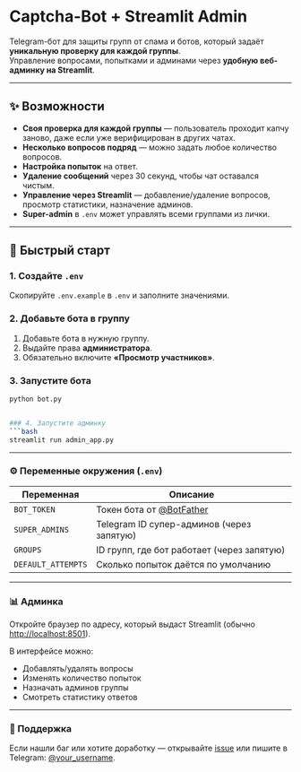 
# Captcha-Bot + Streamlit Admin

Telegram-бот для защиты групп от спама и ботов, который задаёт **уникальную проверку для каждой группы**.  
Управление вопросами, попытками и админами через **удобную веб-админку на Streamlit**.

---

## ✨ Возможности

- **Своя проверка для каждой группы** — пользователь проходит капчу заново, даже если уже верифицирован в других чатах.  
- **Несколько вопросов подряд** — можно задать любое количество вопросов.  
- **Настройка попыток** на ответ.  
- **Удаление сообщений** через 30 секунд, чтобы чат оставался чистым.  
- **Управление через Streamlit** — добавление/удаление вопросов, просмотр статистики, назначение админов.  
- **Super-admin** в `.env` может управлять всеми группами из лички.

---

## 🚀 Быстрый старт

### 1. Создайте `.env`
Скопируйте `.env.example` в `.env` и заполните значениями.

### 2. Добавьте бота в группу
1. Добавьте бота в нужную группу.
2. Выдайте права **администратора**.
3. Обязательно включите **«Просмотр участников»**.

### 3. Запустите бота
```bash
python bot.py


### 4. Запустите админку
```bash
streamlit run admin_app.py
```

---

### ⚙️ Переменные окружения (`.env`)

| Переменная         | Описание                                          |
|--------------------|---------------------------------------------------|
| `BOT_TOKEN`        | Токен бота от [@BotFather](https://t.me/BotFather) |
| `SUPER_ADMINS`     | Telegram ID супер-админов (через запятую)         |
| `GROUPS`           | ID групп, где бот работает (через запятую)        |
| `DEFAULT_ATTEMPTS` | Сколько попыток даётся по умолчанию               |

---

### 📊 Админка

Откройте браузер по адресу, который выдаст Streamlit (обычно [http://localhost:8501](http://localhost:8501)).

В интерфейсе можно:
- Добавлять/удалять вопросы  
- Изменять количество попыток  
- Назначать админов группы  
- Смотреть статистику ответов  

---

### 🤝 Поддержка

Если нашли баг или хотите доработку — открывайте [issue](https://github.com/your_repo/issues) или пишите в Telegram: [@your_username](https://t.me/your_username).
```